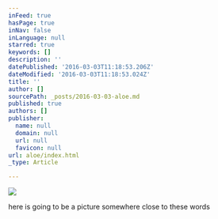 ```yaml
---
inFeed: true
hasPage: true
inNav: false
inLanguage: null
starred: true
keywords: []
description: ''
datePublished: '2016-03-03T11:18:53.206Z'
dateModified: '2016-03-03T11:18:53.024Z'
title: ''
author: []
sourcePath: _posts/2016-03-03-aloe.md
published: true
authors: []
publisher:
  name: null
  domain: null
  url: null
  favicon: null
url: aloe/index.html
_type: Article

---
```

![](https://the-grid-user-content.s3-us-west-2.amazonaws.com/e4f7f49c-c339-4d5b-8c46-738eefe7765b.png)

here is going to be a picture somewhere close to these words